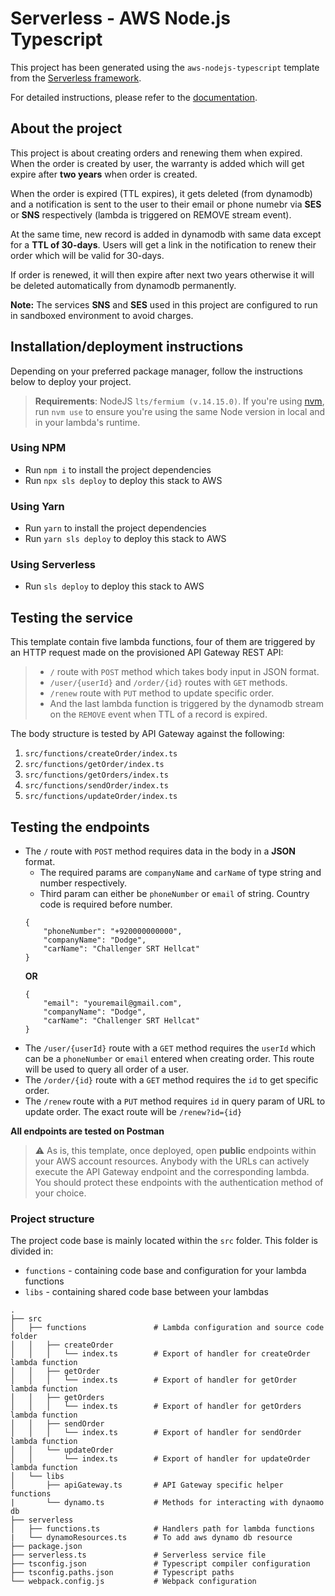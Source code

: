 # Serverless - AWS Node.js Typescript

This project has been generated using the `aws-nodejs-typescript` template from the [Serverless framework](https://www.serverless.com/).

For detailed instructions, please refer to the [documentation](https://www.serverless.com/framework/docs/providers/aws/).

## About the project
This project is about creating orders and renewing them when expired. When the order is created by user, the warranty is added which will get expire after **two years** when order is created.

When the order is expired (TTL expires), it gets deleted (from dynamodb) and a notification is sent to the user to their email or phone numebr via **SES** or **SNS** respectively (lambda is triggered on REMOVE stream event).

At the same time, new record is added in dynamodb with same data except for a **TTL of 30-days**. Users will get a link in the notification to renew their order which will be valid for 30-days.

If order is renewed, it will then expire after next two years otherwise it will be deleted automatically from dynamodb permanently.

**Note:**
The services **SNS** and **SES** used in this project are configured to run in sandboxed environment to avoid charges.

## Installation/deployment instructions

Depending on your preferred package manager, follow the instructions below to deploy your project.

> **Requirements**: NodeJS `lts/fermium (v.14.15.0)`. If you're using [nvm](https://github.com/nvm-sh/nvm), run `nvm use` to ensure you're using the same Node version in local and in your lambda's runtime.

### Using NPM

- Run `npm i` to install the project dependencies
- Run `npx sls deploy` to deploy this stack to AWS

### Using Yarn

- Run `yarn` to install the project dependencies
- Run `yarn sls deploy` to deploy this stack to AWS

### Using Serverless

- Run `sls deploy` to deploy this stack to AWS

## Testing the service

This template contain five lambda functions, four of them are triggered by an HTTP request made on the provisioned API Gateway REST API:
>-  `/` route with `POST` method which takes body input in JSON format.
>- `/user/{userId}` and `/order/{id}` routes with `GET` methods.
>- `/renew` route with `PUT` method to update specific order.
>-  And the last lambda function is triggered by the dynamodb stream on the `REMOVE` event when TTL of a record is expired.


The body structure is tested by API Gateway against the following:
1. `src/functions/createOrder/index.ts`
2. `src/functions/getOrder/index.ts`
3. `src/functions/getOrders/index.ts`
4. `src/functions/sendOrder/index.ts`
5. `src/functions/updateOrder/index.ts`

## Testing the endpoints

 - The `/` route with `POST` method requires data in the body in a **JSON** format. 
    - The required params are `companyName` and `carName` of type string and number respectively.
    - Third param can either be `phoneNumber` or `email` of string. Country code is required before number.
    ```
    {
        "phoneNumber": "+920000000000",
        "companyName": "Dodge",
        "carName": "Challenger SRT Hellcat"
    }
    ```
    **OR**
    ```
    {
        "email": "youremail@gmail.com",
        "companyName": "Dodge",
        "carName": "Challenger SRT Hellcat"
    }
    ```
- The `/user/{userId}` route with a `GET` method requires the `userId` which can be a `phoneNumber` or `email` entered when creating order. This route will be used to query all order of a user.
- The `/order/{id}` route with a `GET` method requires the `id` to get specific order.
- The `/renew` route with a `PUT` method requires `id` in query param of URL to update order. The exact route will be `/renew?id={id}`

**All endpoints are tested on Postman**

> :warning: As is, this template, once deployed, open **public** endpoints within your AWS account resources. Anybody with the URLs can actively execute the API Gateway endpoint and the corresponding lambda. You should protect these endpoints with the authentication method of your choice.

### Project structure

The project code base is mainly located within the `src` folder. This folder is divided in:

- `functions` - containing code base and configuration for your lambda functions
- `libs` - containing shared code base between your lambdas

```
.
├── src
│   ├── functions               # Lambda configuration and source code folder
│   │   ├── createOrder
│   │   │   └── index.ts        # Export of handler for createOrder lambda function
│   │   ├── getOrder
│   │   │   └── index.ts        # Export of handler for getOrder lambda function
│   │   ├── getOrders
│   │   │   └── index.ts        # Export of handler for getOrders lambda function
│   │   ├── sendOrder
│   │   │   └── index.ts        # Export of handler for sendOrder lambda function
│   │   └── updateOrder
│   │       └── index.ts        # Export of handler for updateOrder lambda function
│   └── libs                    
│       ├── apiGateway.ts       # API Gateway specific helper functions
|       └── dynamo.ts           # Methods for interacting with dynaomo db 
├── serverless
│   ├── functions.ts            # Handlers path for lambda functions
|   └── dynamoResources.ts      # To add aws dynamo db resource
├── package.json
├── serverless.ts               # Serverless service file
├── tsconfig.json               # Typescript compiler configuration
├── tsconfig.paths.json         # Typescript paths
└── webpack.config.js           # Webpack configuration
```